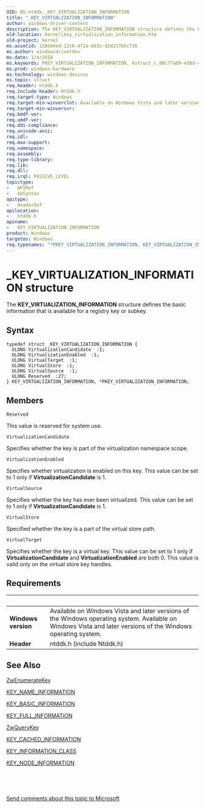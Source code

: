 ```yaml
---
UID: NS:ntddk._KEY_VIRTUALIZATION_INFORMATION
title: "_KEY_VIRTUALIZATION_INFORMATION"
author: windows-driver-content
description: The KEY_VIRTUALIZATION_INFORMATION structure defines the basic information that is available for a registry key or subkey.
old-location: kernel\key_virtualization_information.htm
old-project: kernel
ms.assetid: 128dd4ed-12c6-472a-b63c-d2d217b5c716
ms.author: windowsdriverdev
ms.date: 1/4/2018
ms.keywords: PKEY_VIRTUALIZATION_INFORMATION, kstruct_c_00c77a09-ed8d-4a66-9b18-b971c9eab5ce.xml, *PKEY_VIRTUALIZATION_INFORMATION, _KEY_VIRTUALIZATION_INFORMATION, kernel.key_virtualization_information, PKEY_VIRTUALIZATION_INFORMATION structure pointer [Kernel-Mode Driver Architecture], ntddk/KEY_VIRTUALIZATION_INFORMATION, ntddk/PKEY_VIRTUALIZATION_INFORMATION, KEY_VIRTUALIZATION_INFORMATION, KEY_VIRTUALIZATION_INFORMATION structure [Kernel-Mode Driver Architecture]
ms.prod: windows-hardware
ms.technology: windows-devices
ms.topic: struct
req.header: ntddk.h
req.include-header: Ntddk.h
req.target-type: Windows
req.target-min-winverclnt: Available on Windows Vista and later versions of the Windows operating system.
req.target-min-winversvr: 
req.kmdf-ver: 
req.umdf-ver: 
req.ddi-compliance: 
req.unicode-ansi: 
req.idl: 
req.max-support: 
req.namespace: 
req.assembly: 
req.type-library: 
req.lib: 
req.dll: 
req.irql: PASSIVE_LEVEL
topictype:
-	APIRef
-	kbSyntax
apitype:
-	HeaderDef
apilocation:
-	ntddk.h
apiname:
-	KEY_VIRTUALIZATION_INFORMATION
product: Windows
targetos: Windows
req.typenames: "*PKEY_VIRTUALIZATION_INFORMATION, KEY_VIRTUALIZATION_INFORMATION"
---
```


# _KEY_VIRTUALIZATION_INFORMATION structure
The <b>KEY_VIRTUALIZATION_INFORMATION</b> structure defines the basic information that is available for a registry key or subkey.

## Syntax
````
typedef struct _KEY_VIRTUALIZATION_INFORMATION {
  ULONG VirtualizationCandidate  :1;
  ULONG VirtualizationEnabled  :1;
  ULONG VirtualTarget  :1;
  ULONG VirtualStore  :1;
  ULONG VirtualSource  :1;
  ULONG Reserved  :27;
} KEY_VIRTUALIZATION_INFORMATION, *PKEY_VIRTUALIZATION_INFORMATION;
````

## Members


`Reserved`

This value is reserved for system use.

`VirtualizationCandidate`

Specifies whether the key is part of the virtualization namespace scope.

`VirtualizationEnabled`

Specifies whether virtualization is enabled on this key. This value can be set to 1 only if <b>VirtualizationCandidate</b> is 1.

`VirtualSource`

Specifies whether the key has ever been virtualized. This value can be set to 1 only if <b>VirtualizationCandidate</b> is 1.

`VirtualStore`

Specified whether the key is a part of the virtual store path.

`VirtualTarget`

Specifies whether the key is a virtual key. This value can be set to 1 only if <b>VirtualizationCandidate</b> and <b>VirtualizationEnabled</b> are both 0. This value is valid only on the virtual store key handles.


## Requirements
| &nbsp; | &nbsp; |
| ---- |:---- |
| **Windows version** | Available on Windows Vista and later versions of the Windows operating system. Available on Windows Vista and later versions of the Windows operating system. |
| **Header** | ntddk.h (include Ntddk.h) |

## See Also

<a href="..\wdm\nf-wdm-zwenumeratekey.md">ZwEnumerateKey</a>

<a href="..\ntddk\ns-ntddk-_key_name_information.md">KEY_NAME_INFORMATION</a>

<a href="..\wdm\ns-wdm-_key_basic_information.md">KEY_BASIC_INFORMATION</a>

<a href="..\wdm\ns-wdm-_key_full_information.md">KEY_FULL_INFORMATION</a>

<a href="..\wdm\nf-wdm-zwquerykey.md">ZwQueryKey</a>

<a href="..\ntddk\ns-ntddk-_key_cached_information.md">KEY_CACHED_INFORMATION</a>

<a href="..\wdm\ne-wdm-_key_information_class.md">KEY_INFORMATION_CLASS</a>

<a href="..\wdm\ns-wdm-_key_node_information.md">KEY_NODE_INFORMATION</a>

 

 

<a href="mailto:wsddocfb@microsoft.com?subject=Documentation%20feedback [kernel\kernel]:%20KEY_VIRTUALIZATION_INFORMATION structure%20 RELEASE:%20(1/4/2018)&amp;body=%0A%0APRIVACY STATEMENT%0A%0AWe use your feedback to improve the documentation. We don't use your email address for any other purpose, and we'll remove your email address from our system after the issue that you're reporting is fixed. While we're working to fix this issue, we might send you an email message to ask for more info. Later, we might also send you an email message to let you know that we've addressed your feedback.%0A%0AFor more info about Microsoft's privacy policy, see http://privacy.microsoft.com/en-us/default.aspx." title="Send comments about this topic to Microsoft">Send comments about this topic to Microsoft</a>